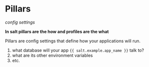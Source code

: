 # Pillars
*config settings*

**In salt pillars are the how and profiles are the what**

Pillars are config settings that define how your applications will run.

1. what database will your app `{{ salt.example.app_name }}` talk to?
2. what are its other environment variables
3. etc.
